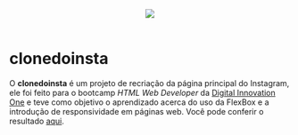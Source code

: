 <div align="center"><img src="http://img.shields.io/static/v1?label=STATUS&message=CONCLUIDO&color=brightgreen&style=for-the-badge"></div>
<br>
<h1>clonedoinsta</h1>
<p>O <strong>clonedoinsta</strong> é um projeto de recriação da página principal do Instagram, ele foi feito para o bootcamp <em>HTML Web Developer</em> da <a href="https://digitalinnovation.one">Digital Innovation One</a> e teve como objetivo o aprendizado acerca do uso da FlexBox e a introdução de responsividade em páginas web. Você pode conferir o resultado <a href="https://giovannacollares.github.io/clonedoinsta/">aqui</a>.</p>
